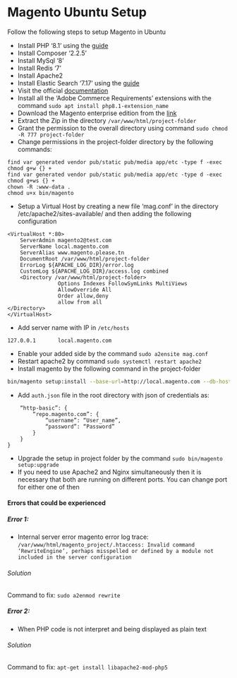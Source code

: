 # Magento Ubuntu Setup
Follow the following steps to setup Magento in Ubuntu

- Install PHP ‘8.1’ using the [guide](https://medium.com/@laraveltuts/how-to-install-and-run-php-8-x-on-ubuntu-20-04-8f18e7565c41)
- Install Composer ‘2.2.5’
- Install MySql ‘8’
- Install Redis ‘7’
- Install Apache2
- Install Elastic Search ‘7.17’ using the [guide](https://www.elastic.co/guide/en/elasticsearch/reference/7.17/deb.html)
- Visit the official [documentation](https://experienceleague.adobe.com/docs/commerce-operations/installation-guide/system-requirements.html)
- Install all the ‘Adobe Commerce Requirements’ extensions with the command
``` sudo apt install php8.1-extension_name ```
- Download the Magento enterprise edition from the [link](https://www.dropbox.com/s/qduyuod5oii2sgb/MAGENTO_ENTERPRISE_EDITION_2_4_5_P1.zip?dl=0)
- Extract the Zip in the directory ``` /var/www/html/project-folder ```
- Grant the permission to the overall directory using command ``` sudo chmod -R 777 project-folder ```
- Change permissions in the project-folder directory by the following commands:
```
find var generated vendor pub/static pub/media app/etc -type f -exec chmod g+w {} +
find var generated vendor pub/static pub/media app/etc -type d -exec chmod g+ws {} +
chown -R :www-data .
chmod u+x bin/magento
```
- Setup a Virtual Host by creating a new file ‘mag.conf’ in the directory /etc/apache2/sites-available/ and then adding the following configuration
```
<VirtualHost *:80>
    ServerAdmin magento2@test.com
    ServerName local.magento.com
    ServerAlias www.magento.please.tn
    DocumentRoot /var/www/html/project-folder
    ErrorLog ${APACHE_LOG_DIR}/error.log
    CustomLog ${APACHE_LOG_DIR}/access.log combined
    <Directory /var/www/html/project-folder>
                Options Indexes FollowSymLinks MultiViews
                AllowOverride All
                Order allow,deny
                allow from all
</Directory>
</VirtualHost>
```
- Add server name with IP in ``` /etc/hosts ```
```
127.0.0.1       local.magento.com
```
- Enable your added side by the command ``` sudo a2ensite mag.conf ```
- Restart apache2 by command ``` sudo systemctl restart apache2 ```
- Install magento by the following command in the project-folder
``` bash
bin/magento setup:install --base-url=http://local.magento.com --db-host=localhost --db-name=magento2 --db-user=user_name --db-password=password --admin-firstname=admin --admin-lastname=admin --admin-email=admin@admin.com --admin-user=admin --admin-password=admin123 --language=en_US --currency=USD --timezone=America/Chicago --use-rewrites=1 --search-engine=elasticsearch7 --elasticsearch-host=localhost --elasticsearch-port=9200
```
- Add ``` auth.json ``` file in the root directory with json of credentials as:
``` {
    “http-basic”: {
        “repo.magento.com”: {
            “username”: “User_name”,
            “password”: “Password”
        }
    }
}
```
- Upgrade the setup in project folder by the command ``` sudo bin/magento setup:upgrade ```
- If you need to use Apache2 and Nginx simultaneously then it is necessary that both are running on different ports. You can change port for either one of then

#### Errors that could be experienced

##### Error 1:
- Internal server error magento
error log trace: ``` /var/www/html/magento_project/.htaccess: Invalid command ‘RewriteEngine’, perhaps misspelled or defined by a module not included in the server configuration ```
###### Solution
Command to fix: ``` sudo a2enmod rewrite ```

##### Error 2:
- When PHP code is not interpret and being displayed as plain text
###### Solution
Command to fix: ``` apt-get install libapache2-mod-php5 ```